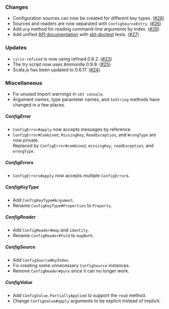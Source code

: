 ### Changes
* Configuration sources can now be created for different key types. ([#26](https://github.com/vlovgr/ciris/pull/26))
* Sources and readers are now separated with `ConfigSourceEntry`. ([#26](https://github.com/vlovgr/ciris/pull/26))
* Add `arg` method for reading command-line arguments by index. ([#26](https://github.com/vlovgr/ciris/pull/26))
* Add unified [API documentation](https://cir.is/api) with [sbt-doctest](https://github.com/tkawachi/sbt-doctest) tests. ([#27](https://github.com/vlovgr/ciris/pull/27))

### Updates
* `ciris-refined` is now using refined 0.8.2. ([#23](https://github.com/vlovgr/ciris/pull/23))
* The try script now uses Ammonite 0.9.9. ([#25](https://github.com/vlovgr/ciris/pull/25))
* Scala.js has been updated to 0.6.17. ([#24](https://github.com/vlovgr/ciris/pull/24))

### Miscellaneous
* Fix unused import warnings in `sbt console`.
* Argument names, type parameter names, and `toString` methods have changed in a few places.

##### ConfigError
* `ConfigError#apply` now accepts messages by reference.
* `ConfigError#Combined`, `MissingKey`, `ReadException`, and `WrongType` are now private.  
  Replaced by `ConfigError#combined`, `missingKey`, `readException`, and `wrongType`.

##### ConfigErrors
* `ConfigErrors#apply` now accepts multiple `ConfigError`s.

##### ConfigKeyType
* Add `ConfigKeyType#Argument`.
* Rename `ConfigKeyType#Properties` to `Property`.

##### ConfigReader
* Add `ConfigReader#map` and `identity`.
* Rename `ConfigReader#fold` to `mapBoth`.

##### ConfigSource
* Add `ConfigSource#byIndex`.
* Fix creating some unnecessary `ConfigSource` instances.
* Remove `ConfigReader#pure` since it can no longer work.

##### ConfigValue
* Add `ConfigValue.PartiallyApplied` to support the `read` method.
* Change `ConfigValue#apply` arguments to be explicit instead of implicit.
